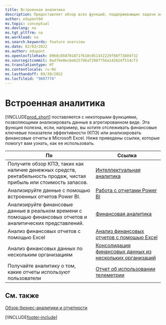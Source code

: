 ```yaml
---
title: Встроенная аналитика
description: Предоставляет обзор всех функций, поддерживающих задачи аналитики в продукте Business Central.
author: edupont04
ms.topic: conceptual
ms.devlang: na
ms.tgt_pltfrm: na
ms.workload: na
ms.search.keywords: feature overview
ms.date: 02/03/2022
ms.author: edupont
ms.openlocfilehash: 8968c050701871f610c051432229f88f73804f32
ms.sourcegitcommit: 8ad79e0ec6e625796af298f756a142624f514cf3
ms.translationtype: HT
ms.contentlocale: ru-RU
ms.lasthandoff: 09/30/2022
ms.locfileid: "9607774"
---
```

# <a name="built-in-analytics"></a>Встроенная аналитика

[!INCLUDE[prod_short](includes/prod_short.md)] поставляется с некоторыми функциями, позволяющими анализировать данные в агрегированном виде. Эта функция полезна, если, например, вы хотите отслеживать финансовые ключевые показатели эффективности (КПЭ) или анализировать финансовые отчеты в Microsoft Excel. Ниже приведены ссылки, которые помогут вам узнать, как ее использовать.

| По | Ссылка |
| --- | --- |
|Получите обзор КПЭ, таких как наличие денежных средств, рентабельность продаж, чистая прибыль или стоимость запасов. | [Интеллектуальная аналитика](about-intelligent-cloud.md) |
|Анализируйте данные с помощью встроенных отчетов Power BI. | [Работа с отчетами Power BI](across-working-with-powerbi.md) |
|Анализируйте финансовые данные в реальном времени с помощью финансовых отчетов и аналитических представлений.| [Финансовая аналитика](bi.md) |
|Анализ финансовых отчетов с помощью Excel | [Анализ финансовых отчетов с помощью Excel](finance-analyze-excel.md) |
|Анализ финансовых данных по нескольким организациям | [Консолидация финансовых данных из нескольких организаций](finance-consolidated-company-reporting.md) |
|Получайте аналитику о том, какие отчеты используют пользователи| [Отчет об использовании телеметрии](/dynamics365/business-central/dev-itpro/administration/telemetry-reports-trace)|

## <a name="see-also"></a>См. также

[Обзор бизнес-аналитики и отчетности](reports-use-reports.md)

[!INCLUDE[footer-include](includes/footer-banner.md)]
